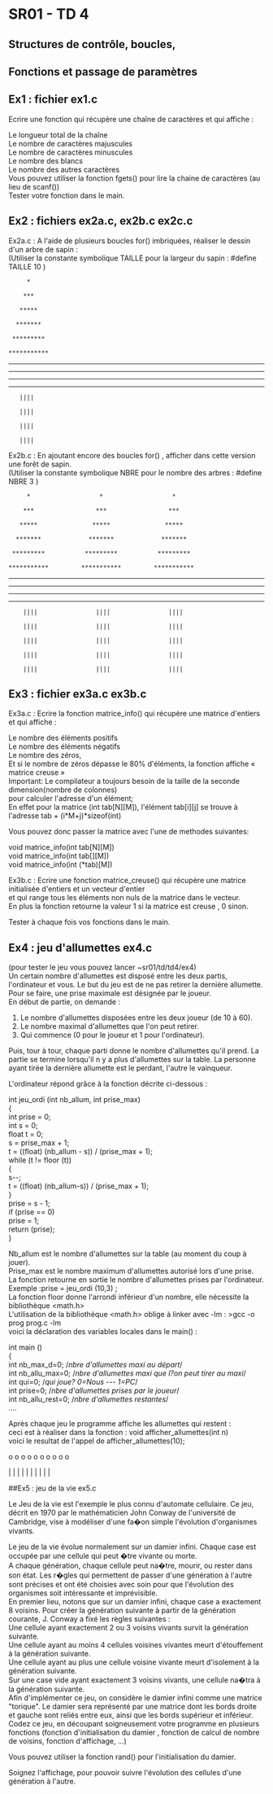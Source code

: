 # SR01 - TD 4

## Structures de contrôle, boucles,  
## Fonctions et passage de paramètres  

## Ex1 : fichier  ex1.c  

Ecrire une fonction qui récupère une chaîne de caractères et qui affiche :  

Le longueur total de la chaîne  
Le nombre de caractères majuscules  
Le nombre de caractères minuscules  
Le nombre des blancs  
Le nombre des autres caractères  
Vous pouvez utiliser la fonction fgets() pour lire la chaine de caractères (au lieu de scanf())  
Tester votre fonction dans le main.  


## Ex2 : fichiers ex2a.c, ex2b.c ex2c.c  

Ex2a.c : A l'aide de plusieurs boucles for() imbriquées, réaliser le dessin d'un arbre de sapin :  
(Utiliser la constante symbolique TAILLE pour la  largeur du sapin :  #define TAILLE  10  )  


         *  

        ***  

       *****  

      *******  

     *********  

    ***********  

   *************  

  ***************  

 *****************  

*******************  
       ||||  

       ||||  

       ||||  

       ||||  



Ex2b.c : En ajoutant encore des boucles for() , afficher dans cette version une forêt de sapin.  
(Utiliser la constante symbolique NBRE pour le nombre des arbres :  #define NBRE 3 )  



         *                   *                   *  

        ***                 ***                 ***  

       *****               *****               *****  

      *******             *******             *******  

     *********           *********           *********  

    ***********         ***********         ***********  

   *************       *************       *************  

  ***************     ***************     ***************  

 *****************   *****************   *****************  

******************* ******************* *******************  

        ||||                ||||                ||||  

        ||||                ||||                ||||  

        ||||                ||||                ||||  

        ||||                ||||                ||||  

        ||||                ||||                ||||  







## Ex3 : fichier ex3a.c  ex3b.c  

Ex3a.c : Ecrire la fonction matrice_info() qui récupère une matrice d'entiers et qui affiche :  

Le nombre des éléments positifs  
Le nombre des éléments négatifs  
Le nombre des zéros,  
Et si le nombre de zéros dépasse le 80% d'éléments, la fonction affiche « matrice creuse »  
Important: Le compilateur a toujours besoin de la taille de la seconde dimension(nombre de colonnes)  
pour calculer l'adresse d'un élément;  
En effet pour la matrice (int tab[N][M]), l'élément tab[i][j] se trouve à l'adresse tab + (i*M+j)*sizeof(int)  

Vous pouvez donc passer la matrice avec l'une de methodes suivantes:  

void matrice_info(int tab[N][M])  
void matrice_info(int tab[][M])  
void matrice_info(int (*tab)[M])  

Ex3b.c : Ecrire une fonction matrice_creuse() qui récupère une matrice initialisée d'entiers et un vecteur d'entier  
et qui range tous les éléments non nuls de la matrice dans le vecteur.  
En plus la fonction retourne la valeur 1 si la matrice est creuse , 0 sinon.  

Tester à chaque fois vos fonctions dans le main.  


## Ex4 : jeu d'allumettes ex4.c  

(pour tester le jeu vous pouvez lancer ~sr01/td/td4/ex4)  
Un certain nombre d'allumettes est disposé entre les deux partis, l'ordinateur et vous. Le but du jeu est
de ne pas retirer la dernière allumette. Pour se faire, une prise maximale est désignée par le joueur.  
En début de partie, on demande :  

1. Le nombre d'allumettes disposées entre les deux joueur (de 10 à 60).  
2. Le nombre maximal d'allumettes que l'on peut retirer.  
3. Qui commence (0 pour le joueur et 1 pour l'ordinateur).  

Puis, tour à tour, chaque parti donne le nombre d'allumettes qu'il prend. La partie se termine lorsqu'il n y a plus
d'allumettes sur la table. La personne ayant tirée la dernière allumette est le perdant, l'autre le vainqueur.  

L'ordinateur répond grâce à la fonction décrite ci-dessous :  

int jeu_ordi (int nb_allum, int prise_max)  
{  
int prise = 0;  
int s = 0;  
float t = 0;  
s = prise_max + 1;  
t = ((float) (nb_allum - s)) / (prise_max + 1);  
while (t != floor (t))  
  {  
   s--;  
   t = ((float) (nb_allum-s)) / (prise_max + 1);  
  }  
prise = s - 1;  
if (prise == 0)  
prise = 1;  
return (prise);  
}  

Nb_allum est le nombre d'allumettes sur la table (au moment du coup à jouer).  
Prise_max est le nombre maximum d'allumettes autorisé lors d'une prise.  
La fonction retourne en sortie le nombre d'allumettes prises par l'ordinateur.   
Exemple :prise = jeu_ordi (10,3) ;  
La fonction floor donne l'arrondi inférieur d'un nombre, elle nécessite la bibliothèque <math.h>  
L'utilisation de la bibliothèque <math.h> oblige à linker avec -lm : >gcc -o prog prog.c -lm  
voici la déclaration des variables locales dans le main() :  

int main ()  
{  
int nb_max_d=0; /*nbre d'allumettes maxi au départ*/  
int nb_allu_max=0; /*nbre d'allumettes maxi que l?on peut tirer au maxi*/  
int qui=0; /*qui joue? 0=Nous --- 1=PC*/  
int prise=0; /*nbre d'allumettes prises par le joueur*/  
int nb_allu_rest=0; /*nbre d'allumettes restantes*/  
....  

Après chaque jeu le programme affiche les allumettes qui restent :  
ceci est à réaliser dans la fonction : void afficher_allumettes(int n)  
voici le resultat de l'appel de  afficher_allumettes(10);  

 o o o o o o o o o o  

 | | | | | | | | | |  


##Ex5 : jeu de la vie  ex5.c  

Le Jeu de la vie est l'exemple le plus connu d'automate cellulaire. Ce jeu, décrit en 1970 par le mathématicien John Conway
de l'université de Cambridge, vise à modéliser d'une fa�on simple l'évolution d'organismes vivants.  

Le jeu de la vie évolue normalement sur un damier infini. Chaque case est occupée par une cellule qui peut �tre vivante ou morte.  
A chaque génération, chaque cellule peut na�tre, mourir, ou rester dans son état. Les r�gles qui permettent de passer d'une
génération à l'autre sont précises et ont été choisies avec soin pour que l'évolution des organismes soit intéressante et imprévisible.  
En premier lieu, notons que sur un damier infini, chaque case a exactement 8 voisins. Pour créer la génération suivante à partir
de la génération courante, J. Conway a fixé les règles suivantes :  
Une cellule ayant exactement 2 ou 3 voisins vivants survit la génération suivante.  
Une cellule ayant au moins 4 cellules voisines vivantes meurt d'étouffement à la génération suivante.  
Une cellule ayant au plus une cellule voisine vivante meurt d'isolement à la génération suivante.  
Sur une case vide ayant exactement 3 voisins vivants, une cellule na�tra à la génération suivante.  
Afin d'implémenter ce jeu, on considère le damier infini comme une matrice "torique". Le damier sera représenté par une matrice
dont les bords droite et gauche sont reliés entre eux, ainsi que les bords supérieur et inférieur.  
Codez ce jeu, en découpant soigneusement votre programme en plusieurs fonctions (fonction d'initialisation du damier , fonction
de calcul de nombre de voisins, fonction d'affichage, ...)  

Vous pouvez utiliser la fonction rand() pour l'initialisation du damier.

Soignez l'affichage, pour pouvoir suivre l'évolution des cellules d'une génération à l'autre.
